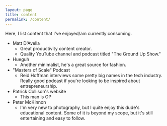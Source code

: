 ```yaml
---
layout: page
title: content
permalink: /content/
---
```

Here, I list content that I've enjoyed/am currently consuming.

* Matt D'Avella
  * Great productivity content creator.
  * Quality YouTube channel and podcast titled "The Ground Up Show."
* Hueguh
  * Another minimalist, he's a great source for fashion.
* "Masters of Scale" Podcast
  * Reid Hoffman interviews some pretty big names in the tech industry. Really good podcast if you're looking to be inspired about entrepreneurship.
* Patrick Collison's website
  * This man is OP
* Peter McKinnon
  * I'm very new to photography, but I quite enjoy this dude's educational content. Some of it is beyond my scope, but it's still entertaining and easy to follow.